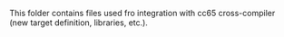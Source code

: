 This folder contains files used fro integration with cc65 cross-compiler
(new target definition, libraries, etc.).